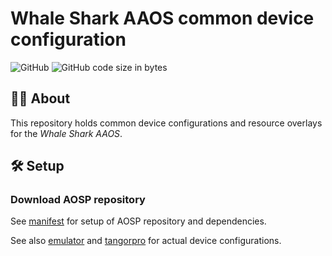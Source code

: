 # Whale Shark AAOS common device configuration

![GitHub](https://img.shields.io/github/license/alexanderwolz/android_device_whaleshark_common)
![GitHub code size in bytes](https://img.shields.io/github/languages/code-size/alexanderwolz/android_device_whaleshark_common)

## 🧑‍💻 About

This repository holds common device configurations and resource overlays for the *Whale Shark AAOS*.

## 🛠️ Setup

### Download AOSP repository

See [manifest](https://github.com/alexanderwolz/android_device_whaleshark_manifest/tree/android-13) for setup of AOSP repository and dependencies.

See also [emulator](https://github.com/alexanderwolz/android_device_whaleshark_emulator/tree/android-13) and [tangorpro](https://github.com/alexanderwolz/android_device_whaleshark_tangorpro/tree/android-13) for actual device configurations.
